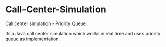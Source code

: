 # Call-Center-Simulation
Call center simulation - Priority Queue

Its a Java call center simulation which works in real time and uses priority queue as implementation.
